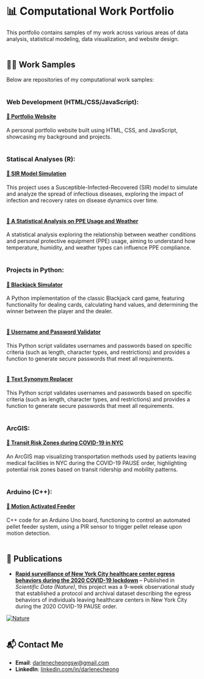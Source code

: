 # 📊 Computational Work Portfolio  
This portfolio contains samples of my work across various areas of data analysis, statistical modeling, data visualization, and website design.
<br><br>

## 🧑‍💻 Work Samples  
Below are repositories of my computational work samples:
<br><br>
### Web Development (HTML/CSS/JavaScript):
#### [🔗 Portfolio Website](https://github.com/darlenecheong/Personal-Website)
A personal portfolio website built using HTML, CSS, and JavaScript, showcasing my background and projects.
<br><br>

### Statiscal Analyses (R):
#### [🔗 SIR Model Simulation](https://github.com/darlenecheong/Simulating-Disease-Dynamics)
This project uses a Susceptible-Infected-Recovered (SIR) model to simulate and analyze the spread of infectious diseases, exploring the impact of infection and recovery rates on disease dynamics over time.
<br><br>

#### [🔗 A Statistical Analysis on PPE Usage and Weather](https://github.com/darlenecheong/PPE-Usage-Weather-Analysis) 
A statistical analysis exploring the relationship between weather conditions and personal protective equipment (PPE) usage, aiming to understand how temperature, humidity, and weather types can influence PPE compliance.
<br><br>

### Projects in Python:
#### [🔗 Blackjack Simulator](https://github.com/darlenecheong/Blackjack-Simulator) 
A Python implementation of the classic Blackjack card game, featuring functionality for dealing cards, calculating hand values, and determining the winner between the player and the dealer.
<br><br>

#### [🔗 Username and Password Validator](https://github.com/darlenecheong/Username-Password-Validator)
This Python script validates usernames and passwords based on specific criteria (such as length, character types, and restrictions) and provides a function to generate secure passwords that meet all requirements.
<br><br>

#### [🔗 Text Synonym Replacer](https://github.com/darlenecheong/Text-Synonym-Replacer)
This Python script validates usernames and passwords based on specific criteria (such as length, character types, and restrictions) and provides a function to generate secure passwords that meet all requirements.
<br><br>

### ArcGIS:
#### [🔗 Transit Risk Zones during COVID-19 in NYC](https://github.com/darlenecheong/NYC-COVID19-Transit-RiskZones)
An ArcGIS map visualizing transportation methods used by patients leaving medical facilities in NYC during the COVID-19 PAUSE order, highlighting potential risk zones based on transit ridership and mobility patterns.
<br><br>

### Arduino (C++):
#### [🔗 Motion Activated Feeder](https://github.com/darlenecheong/Motion-Activated-Feeder)
C++ code for an Arduino Uno board, functioning to control an automated pellet feeder system, using a PIR sensor to trigger pellet release upon motion detection.
<br><br>



## 📄 Publications
- **[Rapid surveillance of New York City healthcare center egress behaviors during the 2020 COVID-19 lockdown](https://www.nature.com/articles/s41597-023-02692-0)** – Published in *Scientific Data (Nature)*, this project was a 9-week observational study that established a protocol and archival dataset describing the egress behaviors of individuals leaving healthcare centers in New York City during the 2020 COVID-19 PAUSE order.

[![Nature](https://img.shields.io/badge/Published%20in-Nature-000000?style=flat&logo=googlescholar&logoColor=white)](https://www.nature.com/articles/s41597-023-02692-0)
<br><br>

## 📬 Contact Me  
- **Email**: [darlenecheongsw@gmail.com](mailto:darlenecheongsw@gmail.com)  
- **LinkedIn**: [linkedin.com/in/darlenecheong](https://www.linkedin.com/in/darlenecheong/)
